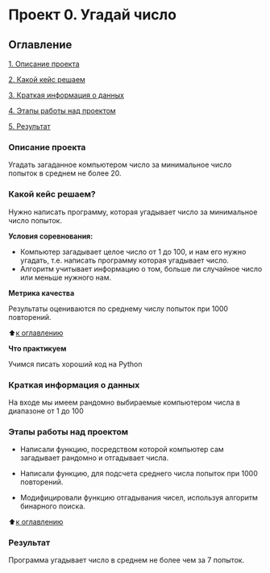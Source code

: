 # Проект 0. Угадай число

## Оглавление
[1. Описание проекта](https://github.com/Dzhambul/Data_science_SF/tree/main/project_0#описание-проекта)

[2. Какой кейс решаем](https://github.com/Dzhambul/Data_science_SF/tree/main/project_0#какой-кейс-решаем)

[3. Краткая информация о данных](https://github.com/Dzhambul/Data_science_SF/tree/main/project_0#краткая-информация-о-данных)

[4. Этапы работы над проектом](https://github.com/Dzhambul/Data_science_SF/tree/main/project_0#этапы-работы-над-проектом)

[5. Результат](https://github.com/Dzhambul/Data_science_SF/tree/main/project_0#результат)

### Описание проекта
Угадать загаданное компьютером число за минимальное число попыток в среднем не более 20.

### Какой кейс решаем?
Нужно написать программу, которая угадывает число за минимальное число попыток.

**Условия соревнования:**
- Компьютер загадывает целое число от 1 до 100, и нам его нужно угадать, т.е. написать программу которая угадывает число.
- Алгоритм учитывает информацию о том, больше ли случайное число или меньше нужного нам.

**Метрика качества**

Результаты оцениваются по среднему числу попыток при 1000 повторений.

:arrow_up:[к оглавлению](https://github.com/Dzhambul/Data_science_SF/tree/main/project_0#оглавление)

**Что практикуем**

Учимся писать хороший код на Python

### Краткая информация о данных

На входе мы имеем рандомно выбираемые компьютером числа в диапазоне от 1 до 100

### Этапы работы над проектом

- Написали функцию, посредством которой компьютер сам загадывает рандомно и отгадывает числа.

- Написали функцию, для подсчета среднего числа попыток при 1000 повторений.

- Модифицировали функцию отгадывания чисел, используя алгоритм бинарного поиска. 

:arrow_up:[к оглавлению](https://github.com/Dzhambul/Data_science_SF/tree/main/project_0#оглавление)

### Результат

Программа угадывает число в среднем не более чем за 7 попыток.



